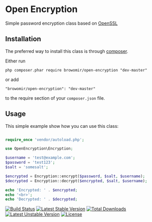 Open Encryption
=========
Simple password encryption class based on [OpenSSL](http://php.net/manual/en/book.openssl.php)

Installation
------------

The preferred way to install this class is through [composer](http://getcomposer.org/download/).

Either run

```
php composer.phar require browomir/open-encryption "dev-master"
```

or add

```
"browomir/open-encryption": "dev-master"
```

to the require section of your `composer.json` file.


Usage
-----

This simple example show how you can use this class:

```php

require_once 'vendor/autoload.php';

use OpenEncryption\Encryption;

$username = 'test@example.com';
$password = 'test123';
$salt = 'somesalt';

$encrypted = Encryption::encrypt($password, $salt, $username);
$decrypted = Encryption::decrypt($encrypted, $salt, $username);

echo 'Encrypted: ' . $encrypted;
echo '<br>';
echo 'Decrypted: ' . $decrypted;

```

[![Build Status](https://travis-ci.org/Browomir/open-encryption.svg)](https://travis-ci.org/Browomir/open-encryption)
[![Latest Stable Version](https://poser.pugx.org/browomir/open-encryption/v/stable)](https://packagist.org/packages/browomir/open-encryption) [![Total Downloads](https://poser.pugx.org/browomir/open-encryption/downloads)](https://packagist.org/packages/browomir/open-encryption) [![Latest Unstable Version](https://poser.pugx.org/browomir/open-encryption/v/unstable)](https://packagist.org/packages/browomir/open-encryption) [![License](https://poser.pugx.org/browomir/open-encryption/license)](https://packagist.org/packages/browomir/open-encryption)